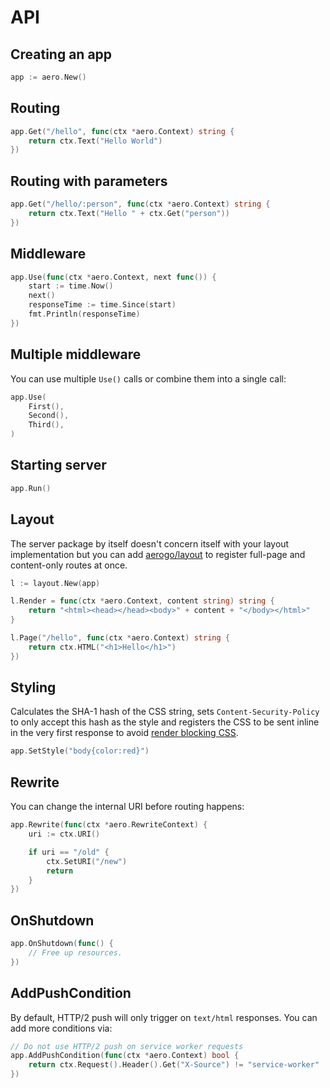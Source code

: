 # API

## Creating an app

```go
app := aero.New()
```

## Routing

```go
app.Get("/hello", func(ctx *aero.Context) string {
	return ctx.Text("Hello World")
})
```

## Routing with parameters

```go
app.Get("/hello/:person", func(ctx *aero.Context) string {
	return ctx.Text("Hello " + ctx.Get("person"))
})
```

## Middleware

```go
app.Use(func(ctx *aero.Context, next func()) {
	start := time.Now()
	next()
	responseTime := time.Since(start)
	fmt.Println(responseTime)
})
```

## Multiple middleware

You can use multiple `Use()` calls or combine them into a single call:

```go
app.Use(
	First(),
	Second(),
	Third(),
)
```

## Starting server

```go
app.Run()
```

## Layout

The server package by itself doesn't concern itself with your layout implementation but you can add [aerogo/layout](https://github.com/aerogo/layout) to register full-page and content-only routes at once.

```go
l := layout.New(app)

l.Render = func(ctx *aero.Context, content string) string {
	return "<html><head></head><body>" + content + "</body></html>"
}

l.Page("/hello", func(ctx *aero.Context) string {
	return ctx.HTML("<h1>Hello</h1>")
})
```

## Styling

Calculates the SHA-1 hash of the CSS string, sets `Content-Security-Policy` to only accept this hash as the style and registers the CSS to be sent inline in the very first response to avoid [render blocking CSS](https://developers.google.com/web/fundamentals/performance/critical-rendering-path/render-blocking-css).

```go
app.SetStyle("body{color:red}")
```

## Rewrite

You can change the internal URI before routing happens:

```go
app.Rewrite(func(ctx *aero.RewriteContext) {
	uri := ctx.URI()

	if uri == "/old" {
		ctx.SetURI("/new")
		return
	}
})
```

## OnShutdown

```go
app.OnShutdown(func() {
	// Free up resources.
})
```

## AddPushCondition

By default, HTTP/2 push will only trigger on `text/html` responses. You can add more conditions via:

```go
// Do not use HTTP/2 push on service worker requests
app.AddPushCondition(func(ctx *aero.Context) bool {
	return ctx.Request().Header().Get("X-Source") != "service-worker"
})
```